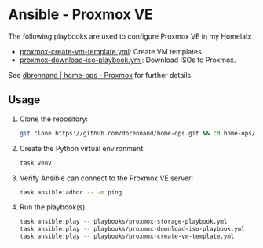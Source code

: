# Ansible - Proxmox VE

The following playbooks are used to configure Proxmox VE in my Homelab:

- [proxmox-create-vm-template.yml](https://github.com/dbrennand/home-ops/blob/dev/ansible/playbooks/proxmox-create-vm-template.yml): Create VM templates.
- [proxmox-download-iso-playbook.yml](https://github.com/dbrennand/home-ops/blob/dev/ansible/playbooks/proxmox-download-iso-playbook.yml): Download ISOs to Proxmox.

See [dbrennand | home-ops - Proxmox](https://homeops.danielbrennand.com/infrastructure/Proxmox/) for further details.

## Usage

1. Clone the repository:

    ```bash
    git clone https://github.com/dbrennand/home-ops.git && cd home-ops/ansible
    ```

2. Create the Python virtual environment:

    ```bash
    task venv
    ```

3. Verify Ansible can connect to the Proxmox VE server:

    ```bash
    task ansible:adhoc -- -m ping
    ```

4. Run the playbook(s):

    ```bash
    task ansible:play -- playbooks/proxmox-storage-playbook.yml
    task ansible:play -- playbooks/proxmox-download-iso-playbook.yml
    task ansible:play -- playbooks/proxmox-create-vm-template.yml
    ```
